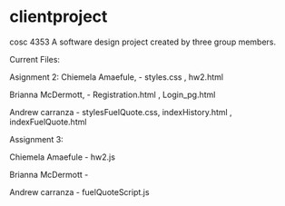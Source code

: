 # clientproject
cosc 4353
A software design project created by three group members.

Current Files:

Asignment 2:
Chiemela Amaefule, - styles.css , hw2.html

Brianna McDermott, - Registration.html , Login_pg.html

Andrew carranza  - stylesFuelQuote.css, indexHistory.html , indexFuelQuote.html


Assignment 3:

Chiemela Amaefule - hw2.js

Brianna McDermott - 

Andrew carranza - fuelQuoteScript.js
